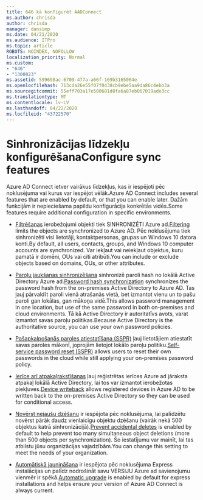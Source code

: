```yaml
---
title: 646 kā konfigurēt AADConnect
ms.author: chrisda
author: chrisda
manager: dansimp
ms.date: 04/21/2020
ms.audience: ITPro
ms.topic: article
ROBOTS: NOINDEX, NOFOLLOW
localization_priority: Normal
ms.custom:
- "646"
- "1300023"
ms.assetid: 599698ac-6709-477a-a66f-169b3165064e
ms.openlocfilehash: 713cda26e55f07f0438cb9ebe5aa9da86c4ebb3a
ms.sourcegitcommit: 55eff703a17e500681d8fa6a87eb067019ade3cc
ms.translationtype: MT
ms.contentlocale: lv-LV
ms.lasthandoff: 04/22/2020
ms.locfileid: "43722570"
---
```

# <a name="configure-sync-features"></a><span data-ttu-id="3c166-102">Sinhronizācijas līdzekļu konfigurēšana</span><span class="sxs-lookup"><span data-stu-id="3c166-102">Configure sync features</span></span>

<span data-ttu-id="3c166-103">Azure AD Connect ietver vairākus līdzekļus, kas ir iespējoti pēc noklusējuma vai kurus var iespējot vēlāk.</span><span class="sxs-lookup"><span data-stu-id="3c166-103">Azure AD Connect includes several features that are enabled by default, or that you can enable later.</span></span> <span data-ttu-id="3c166-104">Dažām funkcijām ir nepieciešama papildu konfigurācija konkrētās vidēs.</span><span class="sxs-lookup"><span data-stu-id="3c166-104">Some features require additional configuration in specific environments.</span></span>

- <span data-ttu-id="3c166-105">[Filtrēšanas](https://docs.microsoft.com/azure/active-directory/connect/active-directory-aadconnectsync-configure-filtering) ierobežojumi objekti tiek SINHRONIZĒTI Azure ad.</span><span class="sxs-lookup"><span data-stu-id="3c166-105">[Filtering](https://docs.microsoft.com/azure/active-directory/connect/active-directory-aadconnectsync-configure-filtering) limits the objects are synchronized to Azure AD.</span></span> <span data-ttu-id="3c166-106">Pēc noklusējuma tiek sinhronizēti visi lietotāji, kontaktpersonas, grupas un Windows 10 datora konti.</span><span class="sxs-lookup"><span data-stu-id="3c166-106">By default, all users, contacts, groups, and Windows 10 computer accounts are synchronized.</span></span> <span data-ttu-id="3c166-107">Var iekļaut vai neiekļaut objektus, kuru pamatā ir domēni, OUs vai citi atribūti.</span><span class="sxs-lookup"><span data-stu-id="3c166-107">You can include or exclude objects based on domains, OUs, or other attributes.</span></span>

- <span data-ttu-id="3c166-108">[Paroļu jaukšanas sinhronizēšana](https://docs.microsoft.com/azure/active-directory/connect/active-directory-aadconnectsync-implement-password-hash-synchronization) sinhronizē paroli hash no lokālā Active Directory Azure ad.</span><span class="sxs-lookup"><span data-stu-id="3c166-108">[Password hash synchronization](https://docs.microsoft.com/azure/active-directory/connect/active-directory-aadconnectsync-implement-password-hash-synchronization) synchronizes the password hash from the on-premises Active Directory to Azure AD.</span></span> <span data-ttu-id="3c166-109">Tas ļauj pārvaldīt paroli vienā atrašanās vietā, bet izmantot vienu un to pašu paroli gan lokālas, gan mākoņa vidē.</span><span class="sxs-lookup"><span data-stu-id="3c166-109">This allows password management in one location, but use of the same password in both on-premises and cloud environments.</span></span> <span data-ttu-id="3c166-110">Tā kā Active Directory ir autoritatīvs avots, varat izmantot savas paroļu politikas.</span><span class="sxs-lookup"><span data-stu-id="3c166-110">Because Active Directory is the authoritative source, you can use your own password policies.</span></span>

- <span data-ttu-id="3c166-111">[Pašapkalpošanās paroles atiestatīšana (SSPR)](https://docs.microsoft.com/azure/active-directory/authentication/quickstart-sspr) ļauj lietotājiem atiestatīt savas paroles mākonī, joprojām lietojot lokālo paroļu politiku.</span><span class="sxs-lookup"><span data-stu-id="3c166-111">[Self-service password reset (SSPR)](https://docs.microsoft.com/azure/active-directory/authentication/quickstart-sspr) allows users to reset their own passwords in the cloud while still applying your on-premises password policy.</span></span>

- <span data-ttu-id="3c166-112">[Ierīce arī atpakaļrakstīšanas](https://docs.microsoft.com/azure/active-directory/connect/active-directory-aadconnect-feature-device-writeback) ļauj reģistrētas ierīces Azure ad jāraksta atpakaļ lokālā Active Directory, lai tos var izmantot ierobežotas piekļuves.</span><span class="sxs-lookup"><span data-stu-id="3c166-112">[Device writeback](https://docs.microsoft.com/azure/active-directory/connect/active-directory-aadconnect-feature-device-writeback) allows registered devices in Azure AD to be written back to the on-premises Active Directory so they can be used for conditional access.</span></span>

- <span data-ttu-id="3c166-113">[Novērst nejaušu dzēšanu](https://docs.microsoft.com/azure/active-directory/connect/active-directory-aadconnectsync-feature-prevent-accidental-deletes) ir iespējota pēc noklusējuma, lai palīdzētu novērst pārāk daudz vienlaicīgu objektu dzēšanu (vairāk nekā 500 objektus katrā sinhronizācijā).</span><span class="sxs-lookup"><span data-stu-id="3c166-113">[Prevent accidental deletes](https://docs.microsoft.com/azure/active-directory/connect/active-directory-aadconnectsync-feature-prevent-accidental-deletes) is enabled by default to help prevent too many simultaneous object deletions (more than 500 objects per synchronization).</span></span> <span data-ttu-id="3c166-114">Šo iestatījumu var mainīt, lai tas atbilstu jūsu organizācijas vajadzībām.</span><span class="sxs-lookup"><span data-stu-id="3c166-114">You can change this setting to meet the needs of your organization.</span></span>

- <span data-ttu-id="3c166-115">[Automātiskā jaunināšana](https://docs.microsoft.com/azure/active-directory/connect/active-directory-aadconnect-feature-automatic-upgrade) ir iespējota pēc noklusējuma Express instalācijas un palīdz nodrošināt savu VERSIJU Azure ad savienojumu vienmēr ir spēkā.</span><span class="sxs-lookup"><span data-stu-id="3c166-115">[Automatic upgrade](https://docs.microsoft.com/azure/active-directory/connect/active-directory-aadconnect-feature-automatic-upgrade) is enabled by default for express installations and helps ensure your version of Azure AD Connect is always current.</span></span>
